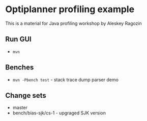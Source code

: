 Optiplanner profiling example
====

This is a material for Java profiling workshop by Aleskey Ragozin

Run GUI
----

 - `mvn `

Benches
----

 - `mvn -Pbench test` - stack trace dump parser demo


Change sets
----

 - master
 - bench/bias-sjk/cs-1 - upgraged SJK version